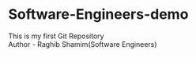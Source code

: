 # Software-Engineers-demo
This is my first Git Repository 
<br>
Author - Raghib Shamim(Software Engineers)
